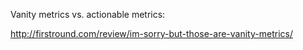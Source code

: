 Vanity metrics vs. actionable metrics:

http://firstround.com/review/im-sorry-but-those-are-vanity-metrics/

